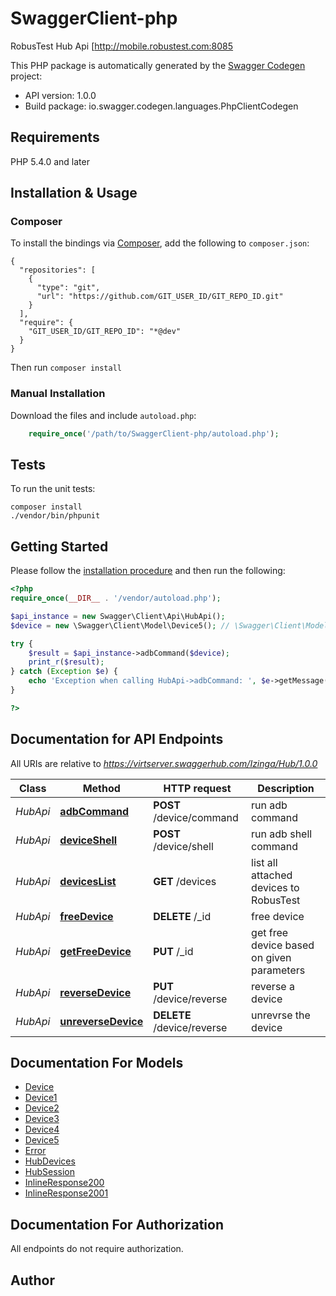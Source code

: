# SwaggerClient-php
RobusTest Hub Api [http://mobile.robustest.com:8085

This PHP package is automatically generated by the [Swagger Codegen](https://github.com/swagger-api/swagger-codegen) project:

- API version: 1.0.0
- Build package: io.swagger.codegen.languages.PhpClientCodegen

## Requirements

PHP 5.4.0 and later

## Installation & Usage
### Composer

To install the bindings via [Composer](http://getcomposer.org/), add the following to `composer.json`:

```
{
  "repositories": [
    {
      "type": "git",
      "url": "https://github.com/GIT_USER_ID/GIT_REPO_ID.git"
    }
  ],
  "require": {
    "GIT_USER_ID/GIT_REPO_ID": "*@dev"
  }
}
```

Then run `composer install`

### Manual Installation

Download the files and include `autoload.php`:

```php
    require_once('/path/to/SwaggerClient-php/autoload.php');
```

## Tests

To run the unit tests:

```
composer install
./vendor/bin/phpunit
```

## Getting Started

Please follow the [installation procedure](#installation--usage) and then run the following:

```php
<?php
require_once(__DIR__ . '/vendor/autoload.php');

$api_instance = new Swagger\Client\Api\HubApi();
$device = new \Swagger\Client\Model\Device5(); // \Swagger\Client\Model\Device5 | 

try {
    $result = $api_instance->adbCommand($device);
    print_r($result);
} catch (Exception $e) {
    echo 'Exception when calling HubApi->adbCommand: ', $e->getMessage(), PHP_EOL;
}

?>
```

## Documentation for API Endpoints

All URIs are relative to *https://virtserver.swaggerhub.com/Izinga/Hub/1.0.0*

Class | Method | HTTP request | Description
------------ | ------------- | ------------- | -------------
*HubApi* | [**adbCommand**](docs/Api/HubApi.md#adbcommand) | **POST** /device/command | run adb  command
*HubApi* | [**deviceShell**](docs/Api/HubApi.md#deviceshell) | **POST** /device/shell | run adb shell command
*HubApi* | [**devicesList**](docs/Api/HubApi.md#deviceslist) | **GET** /devices | list all attached devices to RobusTest
*HubApi* | [**freeDevice**](docs/Api/HubApi.md#freedevice) | **DELETE** /_id | free device
*HubApi* | [**getFreeDevice**](docs/Api/HubApi.md#getfreedevice) | **PUT** /_id | get free device based on given parameters
*HubApi* | [**reverseDevice**](docs/Api/HubApi.md#reversedevice) | **PUT** /device/reverse | reverse a device
*HubApi* | [**unreverseDevice**](docs/Api/HubApi.md#unreversedevice) | **DELETE** /device/reverse | unrevrse the device


## Documentation For Models

 - [Device](docs/Model/Device.md)
 - [Device1](docs/Model/Device1.md)
 - [Device2](docs/Model/Device2.md)
 - [Device3](docs/Model/Device3.md)
 - [Device4](docs/Model/Device4.md)
 - [Device5](docs/Model/Device5.md)
 - [Error](docs/Model/Error.md)
 - [HubDevices](docs/Model/HubDevices.md)
 - [HubSession](docs/Model/HubSession.md)
 - [InlineResponse200](docs/Model/InlineResponse200.md)
 - [InlineResponse2001](docs/Model/InlineResponse2001.md)


## Documentation For Authorization

 All endpoints do not require authorization.


## Author




